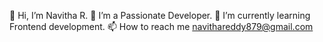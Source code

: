  👋 Hi, I’m Navitha R.
 👀 I’m a Passionate Developer. 
 🌱 I’m currently learning  Frontend development.
 📫 How to reach me navithareddy879@gmail.com


